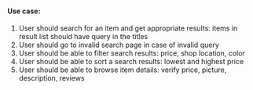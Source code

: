 #### Use case: 
1. User should search for an item and get appropriate results: items in result list should have query in the titles
2. User should go to invalid search page in case of invalid query
3. User should be able to filter search results: price, shop location, color
4. User should be able to sort a search results: lowest and highest price
5. User should be able to browse item details: verify price, picture, description, reviews
